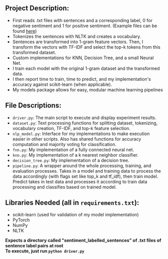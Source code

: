 ## Project Description:

- First reads .txt files with sentences and a corresponding label, 0 for negative sentiment and 1 for positive sentiment. (Example files can be found [here](http://archive.ics.uci.edu/ml/datasets/Sentiment+Labelled+Sentences))
- Tokenizes the sentences with NLTK and creates a vocabulary.
- Sentences are transformed into 1-gram feature vectors. Then, I transform the vectors with TF-IDF and select the top-k tokens from this transformed dataset.
- Custom implementations for KNN, Decision Tree, and a small Neural Net.
- I train each model with the original 1-gram dataset and the transformed data.
- I then report time to train, time to predict, and my implementation's accuracy against scikit-learn (when applicable).
- My models package allows for easy, modular machine learning pipelines

## File Descriptions:

- `driver.py`: The main script to execute and display experiment results.
- `dataset.py`: Text processing functions for splitting dataset, tokenizing, vocabulary creation, TF-IDF, and top-k feature selection.
- `nlp_model.py`: Interface for my implementations to make execution easier in other scripts. Also has shared functions for accuracy computation and majority voting for classification.
- `fnn.py`: My implementation of a fully connected neural net.
- `knn.py`: My implementation of a k nearest neighbor classifier.
- `decision_tree.py`: My implementation of a decision tree.
- `pipeline.py`: A wrapper around the whole processing, training, and evaluation processes. Takes in a model and training data to process the data accordingly (with flags set like top_k and tf_idf), then train model. Predict takes in test data and processes it according to train data processing and classifies based on trained model.

## Libraries Needed (all in `requirements.txt`):

- scikit-learn (used for validation of my model implementation)
- PyTorch
- NumPy
- NLTK

**Expects a directory called "sentiment_labelled_sentences" of .txt files of sentence label pairs at root**  
**To execute, just run `python driver.py`**

